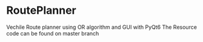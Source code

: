 # RoutePlanner
Vechile Route planner using OR algorithm and GUI with PyQt6
The Resource code can be found on master branch
